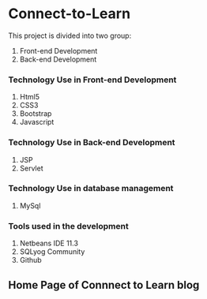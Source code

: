 # Connect-to-Learn
This project is divided into two group:
1. Front-end Development
2. Back-end Development

### Technology Use in Front-end Development 
1. Html5
2. CSS3
3. Bootstrap
4. Javascript

### Technology Use in Back-end Development 
1. JSP
2. Servlet

### Technology Use in database management
1. MySql

### Tools used in the development
1. Netbeans IDE 11.3
2. SQLyog Community 
3. Github

## Home Page of Connnect to Learn blog
